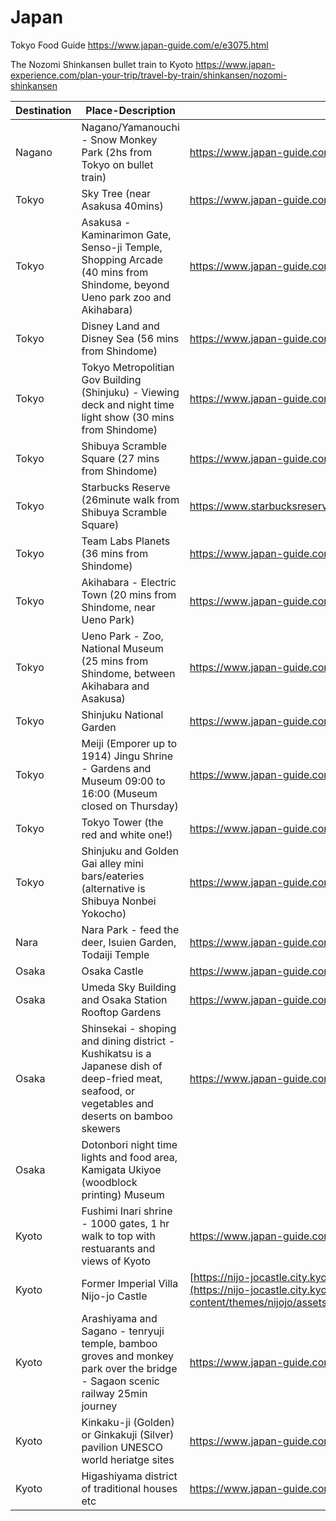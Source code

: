 # Japan


Tokyo Food Guide https://www.japan-guide.com/e/e3075.html

The Nozomi Shinkansen bullet train to Kyoto https://www.japan-experience.com/plan-your-trip/travel-by-train/shinkansen/nozomi-shinkansen

| Destination   | Place-Description | Link |
| --- | ------------- | ------------- |
|Nagano	| Nagano/Yamanouchi - Snow Monkey Park (2hs from Tokyo on bullet train)	| https://www.japan-guide.com/e/e6000.html | 
|Tokyo	| Sky Tree (near Asakusa 40mins)| https://www.japan-guide.com/e/e6000.html | 
|Tokyo	| Asakusa - Kaminarimon Gate, Senso-ji Temple, Shopping Arcade (40 mins from Shindome,  beyond Ueno park zoo and Akihabara)	| https://www.japan-guide.com/e/e3004.html | 
|Tokyo	| Disney Land and Disney Sea (56 mins from Shindome)	| https://www.japan-guide.com/e/e3016_sea.html	| 
|Tokyo	| Tokyo Metropolitian Gov Building (Shinjuku) - Viewing deck and night time light show (30 mins from Shindome) | https://www.japan-guide.com/e/e3011_tocho.html | 
|Tokyo	| Shibuya Scramble Square (27 mins from Shindome)	| https://www.japan-guide.com/ad/from-shibuya/ | 
|Tokyo	| Starbucks Reserve (26minute walk from Shibuya Scramble Square) | https://www.starbucksreserve.com/locations/tokyo-roastery | 
|Tokyo	| Team Labs Planets (36 mins from Shindome)	| https://www.japan-guide.com/ad/teamlab/  | 
|Tokyo	| Akihabara - Electric Town (20 mins from Shindome, near Ueno Park)	| https://www.japan-guide.com/e/e3003.html| 
|Tokyo	| Ueno Park - Zoo, National Museum (25 mins from Shindome, between Akihabara and Asakusa)	| https://www.japan-guide.com/e/e3054_tokyo.html | 
|Tokyo	| Shinjuku National Garden | https://www.japan-guide.com/e/e3034_001.html | 
|Tokyo	| Meiji (Emporer up to 1914) Jingu Shrine - Gardens and Museum 09:00 to 16:00 (Museum closed on Thursday)			 | https://www.japan-guide.com/e/e3002.html | 		
|Tokyo	| Tokyo Tower (the red and white one!) | https://www.japan-guide.com/e/e3009.html | 
|Tokyo	| Shinjuku and Golden Gai alley mini bars/eateries (alternative is Shibuya Nonbei Yokocho) | https://www.japan-guide.com/e/e3011.html| 	
|Nara	| Nara Park - feed the deer, Isuien Garden, Todaiji Temple |	https://www.japan-guide.com/e/e2165.html | 
|Osaka	| Osaka Castle |	https://www.japan-guide.com/e/e4000.html | 
|Osaka	| Umeda Sky Building and Osaka Station Rooftop Gardens	| https://www.japan-guide.com/e/e4020.html | 
|Osaka	| Shinsekai - shoping and dining district -  Kushikatsu is a Japanese dish of deep-fried meat, seafood, or vegetables and deserts on bamboo skewers	| https://www.japan-guide.com/e/e4012.html | 
|Osaka	| Dotonbori night time lights and food area, Kamigata Ukiyoe (woodblock printing) Museum	| | 		
|Kyoto	| Fushimi Inari shrine - 1000 gates, 1 hr walk to top with restuarants and views of Kyoto	| https://www.japan-guide.com/e/e3915.html | 
|Kyoto  | Former Imperial Villa Nijo-jo Castle | [https://nijo-jocastle.city.kyoto.lg.jp/guide/pamphlet/?lang=en](https://nijo-jocastle.city.kyoto.lg.jp/wp-content/themes/nijojo/assets/pdf/guide/pamphlet/300522_us.pdf) |
|Kyoto	| Arashiyama and Sagano - tenryuji temple,  bamboo groves and monkey park over the bridge - Sagaon scenic railway 25min journey				| https://www.japan-guide.com/e/e3912.html | 
|Kyoto	| Kinkaku-ji (Golden) or Ginkakuji (Silver) pavilion UNESCO world heriatge sites	|	https://www.japan-guide.com/e/e3908.html | 
|Kyoto	| Higashiyama district of traditional houses etc |https://www.japan-guide.com/e/e3959.html | 

